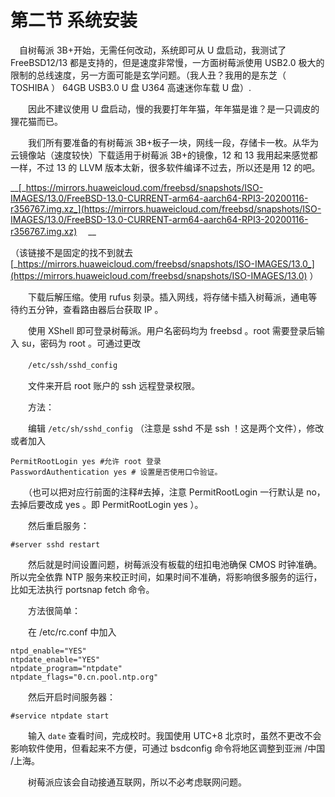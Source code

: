 # 第二节 系统安装

　自树莓派 3B+开始，无需任何改动，系统即可从 U 盘启动，我测试了 FreeBSD12/13 都是支持的，但是速度非常慢，一方面树莓派使用 USB2.0 极大的限制的总线速度，另一方面可能是玄学问题。（我人丑？我用的是东芝（ TOSHIBA ） 64GB USB3.0 U 盘 U364 高速迷你车载 U 盘）.

　　因此不建议使用 U 盘启动，慢的我要打年年猫，年年猫是谁？是一只调皮的狸花猫而已。

　　我们所有要准备的有树莓派 3B+板子一块，网线一段，存储卡一枚。从华为云镜像站（速度较快）下载适用于树莓派 3B+的镜像，12 和 13 我用起来感觉都一样，不过 13 的 LLVM 版本太新，很多软件编译不过去，所以还是用 12 的吧。

__[_https://mirrors.huaweicloud.com/freebsd/snapshots/ISO-IMAGES/13.0/FreeBSD-13.0-CURRENT-arm64-aarch64-RPI3-20200116-r356767.img.xz_](https://mirrors.huaweicloud.com/freebsd/snapshots/ISO-IMAGES/13.0/FreeBSD-13.0-CURRENT-arm64-aarch64-RPI3-20200116-r356767.img.xz) 　__ 　

（该链接不是固定的找不到就去 [_https://mirrors.huaweicloud.com/freebsd/snapshots/ISO-IMAGES/13.0_](https://mirrors.huaweicloud.com/freebsd/snapshots/ISO-IMAGES/13.0) ）

　　下载后解压缩。使用 rufus 刻录。插入网线，将存储卡插入树莓派，通电等待约五分钟，查看路由器后台获取 IP 。

　　使用 XShell 即可登录树莓派。用户名密码均为 freebsd 。root 需要登录后输入 su，密码为 root 。可通过更改

　　`/etc/ssh/sshd_config`

　　文件来开启 root 账户的 ssh 远程登录权限。

　　方法：

　　编辑 `/etc/sh/sshd_config` （注意是 sshd 不是 ssh ！这是两个文件），修改或者加入

```
PermitRootLogin yes #允许 root 登录
PasswordAuthentication yes # 设置是否使用口令验证。
```

　　（也可以把对应行前面的注释#去掉，注意 PermitRootLogin 一行默认是 no，去掉后要改成 yes 。即 PermitRootLogin yes ）。

　　然后重启服务：

```
#server sshd restart
```

　　然后就是时间设置问题，树莓派没有板载的纽扣电池确保 CMOS 时钟准确。所以完全依靠 NTP 服务来校正时间，如果时间不准确，将影响很多服务的运行，比如无法执行 portsnap fetch 命令。

　　方法很简单：

　　在 /etc/rc.conf 中加入

```
ntpd_enable="YES"
ntpdate_enable="YES"
ntpdate_program="ntpdate"
ntpdate_flags="0.cn.pool.ntp.org"
```

　　然后开启时间服务器：

```
#service ntpdate start
```

　　输入 `date` 查看时间，完成校时。我国使用 UTC+8 北京时，虽然不更改不会影响软件使用，但看起来不方便，可通过 bsdconfig 命令将地区调整到亚洲 /中国 /上海。

　　树莓派应该会自动接通互联网，所以不必考虑联网问题。
